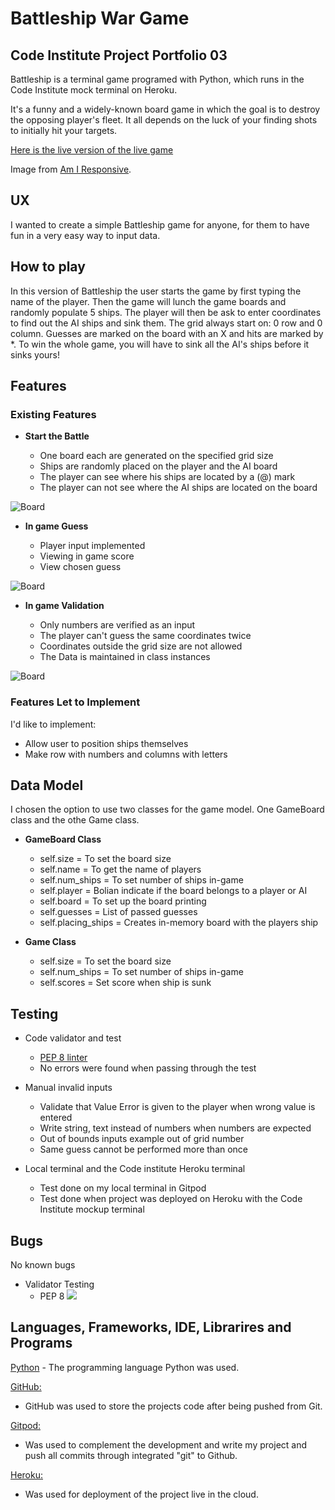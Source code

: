 # Battleship War Game

## Code Institute Project Portfolio 03

Battleship is a terminal game programed with Python, which runs in the Code Institute mock terminal on Heroku.

It's a funny and a widely-known board game in which the goal is to destroy the opposing player's fleet.
It all depends on the luck of your finding shots to initially hit your targets.

[Here is the live version of the live game](assets/image/am-i.jpg)

Image from [Am I Responsive](http://ami.responsivedesign.is/).

## UX

I wanted to create a simple Battleship game for anyone, for them to have fun in a very easy way to input data.

## How to play

In this version of Battleship the user starts the game by first typing the name of the player.
Then the game will lunch the game boards and randomly populate 5 ships. 
The player will then be ask to enter coordinates to find out the AI ships and sink them.
The grid always start on: 0 row and 0 column. Guesses are marked on the board with an X
and hits are marked by *. To win the whole game, you will have to sink all the AI's ships before
it sinks yours!

## Features

### Existing Features

- __Start the Battle__

    - One board each are generated on the specified grid size
    - Ships are randomly placed on the player and the AI board
    - The player can see where his ships are located by a (@) mark
    - The player can not see where the AI ships are located on the board

![Board](assets/image/start-battle.jpg)


- __In game Guess__
    
    - Player input implemented
    - Viewing in game score
    - View chosen guess

![Board](assets/image/in-game.jpg)


- __In game Validation__

    - Only numbers are verified as an input
    - The player can't guess the same coordinates twice
    - Coordinates outside the grid size are not allowed
    - The Data is maintained in class instances

![Board](assets/image/in-valid.jpg)



### Features Let to Implement
I'd like to implement:
- Allow user to position ships themselves
- Make row with numbers and columns with letters

## Data Model

I chosen the option to use two classes for the game model. One GameBoard class and the othe Game class.

- __GameBoard Class__

    - self.size = To set the board size
    - self.name = To get the name of players
    - self.num_ships = To set number of ships in-game
    - self.player = Bolian indicate if the board belongs to a player or AI
    - self.board = To set up the board printing
    - self.guesses = List of passed guesses
    - self.placing_ships = Creates in-memory board with the players ship

- __Game Class__

    - self.size = To set the board size
    - self.num_ships = To set number of ships in-game
    - self.scores = Set score when ship is sunk

## Testing

- Code validator and test

    - [PEP 8 linter](http://pep8online.com/)
    - No errors were found when passing through the test

- Manual invalid inputs
    - Validate that Value Error is given to the player when wrong value is entered
    - Write string, text instead of numbers when numbers are expected
    - Out of bounds inputs example out of grid number
    - Same guess cannot be performed more than once

- Local terminal and the Code institute Heroku terminal
    - Test done on my local terminal in Gitpod
    - Test done when project was deployed on Heroku with the Code Institute mockup terminal


## Bugs

No known bugs


- Validator Testing
    - PEP 8
![](assets/image/pep.jpg)

## Languages, Frameworks, IDE, Librarires and Programs

[Python](https://en.wikipedia.org/wiki/History_of_Python)
    - The programming language Python was used. 

[GitHub:](https://github.com/)
- GitHub was used to store the projects code after being pushed from Git.

[Gitpod:](https://www.gitpod.io/)
- Was used to complement the development and write my project and push all commits through integrated "git" to Github.

[Heroku:](https://www.heroku.com/what)
- Was used for deployment of the project live in the cloud.
